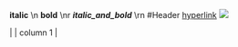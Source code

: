 __italic__ \n
**bold** \nr
**_italic_and_bold_** \rn
#Header
[hyperlink](www.github.com)
![](image)


| | column 1 |

